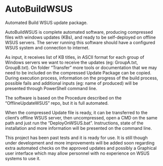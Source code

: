 # AutoBuildWSUS
Automated Build WSUS update package.

AutoBuildWSUS is complete automated software, producing compressed files with windows updates (KBs), 
and ready to be self-deployed on offline WSUS servers. The server running this software should have a configured 
WSUS system and connection to internet. 

As input, it receives list of KB titles, in ASCII format for each group of Windows servers we want to receive 
the updates (eg: GroupA.txt, GroupB.txt). On folder “Transfer” more tools or documentation that we may need to 
be included on the compressed Update Package can be copied. During execution process, information on the progress 
of the build process, possible fails and additional inputs (eg: name of produced) will be presented through 
PowerShell command line.    

The software is based on the Procedure described on the “OfflineUpdateWSUS” repo, but it is full automated.

When the compressed Update file is ready, it can be transferred to the client’s offline WSUS server, then 
uncompressed, open a CMD on the same path and just run the “DeployOnWSUS.bat”. Instructions, state of the 
installation and more information will be presented on the command line. 

This project has been past tests and it is ready for use. It is still though under development and more 
improvements will be added soon regarding extra automated checks on the approved updates and possibly a Graphical 
user interface which may allow personnel with no experience on WSUS systems to use it.   

